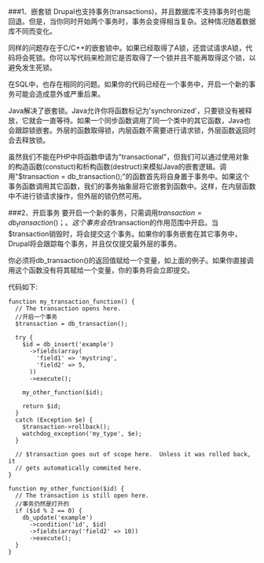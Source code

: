 ###1、嵌套锁
Drupal也支持事务(transactions)，并且数据库不支持事务时也能回退。但是，当你同时开始两个事务时，事务会变得相当复杂。这种情况随着数据库不同而变化。

同样的问题存在于C/C++的嵌套锁中。如果已经取得了A锁，还尝试请求A锁，代码将会死锁。你可以写代码来检测它是否取得了一个锁并且不能再取得这个锁，以避免发生死锁。

在SQL中，也存在相同的问题。如果你的代码已经在一个事务中，开启一个新的事务可能会造成意外或严重后果。

Java解决了嵌套锁。Java允许你将函数标记为'synchronized'，只要锁没有被释放，它就会一直等待。如果一个同步函数调用了同一个类中的其它函数，Java也会跟踪锁嵌套。外层的函数取得锁，内层函数不需要进行请求锁，外层函数返回时会去释放锁。

虽然我们不能在PHP中将函数申请为"transactional"，但我们可以通过使用对象的构造函数(constuct)和析构函数(destruct)来模拟Java的嵌套逻辑。调用"$transaction = db_transaction();"的函数首先将自身置于事务中。如果这个事务函数调用其它函数，我们的事务抽象层将它嵌套到函数中。这样，在内层函数中不进行锁请求操作，但外层的锁仍然可用。

###2、开启事务
要开启一个新的事务，只需调用$transaction = db_transaction()；。这个事务会在$transaction的作用范围中开启。当$transaction销毁时，将会提交这个事务。如果你的事务嵌套在其它事务中，Drupal将会跟踪每个事务，并且仅仅提交最外层的事务。

你必须将db_transaction()的返回值赋给一个变量，如上面的例子。如果你直接调用这个函数没有将其赋给一个变量，你的事务将会立即提交。

代码如下:
```
function my_transaction_function() {
  // The transaction opens here.
  //开启一个事务
  $transaction = db_transaction();

  try {
    $id = db_insert('example')
      ->fields(array(
        'field1' => 'mystring',
        'field2' => 5,
      ))
      ->execute();

    my_other_function($id);

    return $id;
  }
  catch (Exception $e) {
    $transaction->rollback();
    watchdog_exception('my_type', $e);
  }

  // $transaction goes out of scope here.  Unless it was rolled back, it
  // gets automatically commited here.
}

function my_other_function($id) {
  // The transaction is still open here.
  //事务仍然是打开的
  if ($id % 2 == 0) {
    db_update('example')
      ->condition('id', $id)
      ->fields(array('field2' => 10))
      ->execute();
  }
}
```